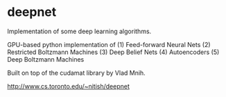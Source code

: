 deepnet
=======

Implementation of some deep learning algorithms.

GPU-based python implementation of
(1) Feed-forward Neural Nets
(2) Restricted Boltzmann Machines
(3) Deep Belief Nets
(4) Autoencoders
(5) Deep Boltzmann Machines

Built on top of the cudamat library by Vlad Mnih.

http://www.cs.toronto.edu/~nitish/deepnet
